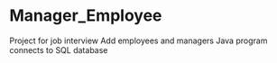 # Manager_Employee

Project for job interview
Add employees and managers
Java program connects to SQL database
